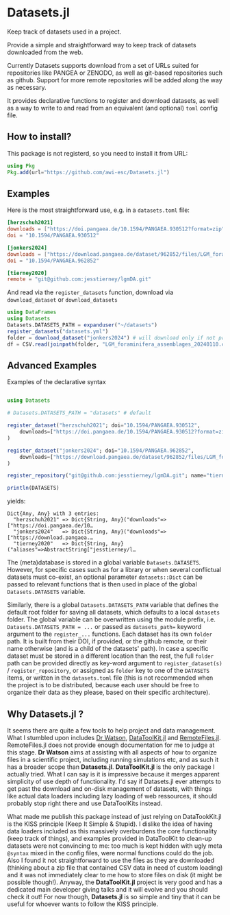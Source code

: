 # Datasets.jl

Keep track of datasets used in a project.

Provide a simple and straightforward way to keep track of datasets downloaded from the web.

Currently Datasets supports download from a set of URLs suited for repositories like PANGEA or ZENODO, as well as git-based repositories such as github. Support for more remote repositories will be added along the way as necessary.

It provides declarative functions to register and download datasets, as well as a way to write to and read from an equivalent (and optional) `toml` config file.

## How to install?

This package is not registerd, so you need to install it from URL:

```julia
using Pkg
Pkg.add(url="https://github.com/awi-esc/Datasets.jl")
```

## Examples

Here is the most straightforward use, e.g. in a `datasets.toml` file:

```toml
[herzschuh2021]
downloads = ["https://doi.pangaea.de/10.1594/PANGAEA.930512?format=zip"]
doi = "10.1594/PANGAEA.930512"

[jonkers2024]
downloads = ["https://download.pangaea.de/dataset/962852/files/LGM_foraminifera_assemblages_20240110.csv"]
doi = "10.1594/PANGAEA.962852"

[tierney2020]
remote = "git@github.com:jesstierney/lgmDA.git"
```

And read via the `register_datasets` function, download via `download_dataset` or `download_datasets`

```julia
using DataFrames
using Datasets
Datasets.DATASETS_PATH = expanduser("~/datasets")
register_datasets("datasets.yml")
folder = download_dataset("jonkers2024") # will download only if not present
df = CSV.read(joinpath(folder, "LGM_foraminifera_assemblages_20240110.csv"), DataFrame)
```

## Advanced Examples

Examples of the declarative syntax
```julia

using Datasets

# Datasets.DATASETS_PATH = "datasets" # default

register_dataset("herzschuh2021"; doi="10.1594/PANGAEA.930512",
    downloads=["https://doi.pangaea.de/10.1594/PANGAEA.930512?format=zip"],
)

register_dataset("jonkers2024"; doi="10.1594/PANGAEA.962852",
    downloads=["https://download.pangaea.de/dataset/962852/files/LGM_foraminifera_assemblages_20240110.csv"],
)

register_repository("git@github.com:jesstierney/lgmDA.git"; name="tierney2020")

println(DATASETS)
```
yields:
```
Dict{Any, Any} with 3 entries:
  "herzschuh2021" => Dict{String, Any}("downloads"=>["https://doi.pangaea.de/10…
  "jonkers2024"   => Dict{String, Any}("downloads"=>["https://download.pangaea.…
  "tierney2020"   => Dict{String, Any}("aliases"=>AbstractString["jesstierney/l…
```

The (meta)database is stored in a global variable `Datasets.DATASETS`.
However, for specific cases such as for a library or when several conflictual datasets
must co-exist, an optional parameter `datasets::Dict` can be passed to relevant functions
that is then used in place of the global `Datasets.DATASETS` variable.

Similarly, there is a global `Datasets.DATASETS_PATH` variable that defines the default
root folder for saving all datasets, which defaults to a local `datasets` folder.
The global variable
can be overwritten using the module prefix, i.e. `Datasets.DATASETS_PATH = ...`
or passed as `datasets_path=` keyword argument to the `register_...` functions.
Each dataset has its own `folder` path. It is built from their DOI, if provided,
or the github remote, or their name otherwise (and is a child of the datasets' path).
In case a specific dataset must be stored in a different location than the rest,
the full `folder` path can be provided directly as key-word argument 
to `register_dataset(s)` / `register_repository`, 
or assigned as `folder` key to one of the `DATASETS` items, 
or written in the `datasets.toml` file (this is not recommended when the project 
is to be distributed, because each user should be free to organize their data as they please, 
based on their specific architecture).


## Why Datasets.jl ?

It seems there are quite a few tools to help project and data management. What I stumbled upon includes [Dr Watson](https://juliadynamics.github.io/DrWatson.jl/dev/), [DataToolKit.jl](https://discourse.julialang.org/t/ann-datatoolkit-jl-reproducible-flexible-and-convenient-data-management/104757) and [RemoteFiles.jl](https://github.com/helgee/RemoteFiles.jl). RemoteFiles.jl does not provide enough documentation for me to judge at this stage. **Dr Watson** aims at assisting with all aspects of how to organize files in a scientific project, including running simulations etc, and as such it has a broader scope than **Datasets.jl**. **DataToolKit.jl** is the only package I actually tried. What I can say is it is impressive because it merges apparent simplicity of use depth of functionality. I'd say if Datasets.jl ever attempts to get past the download and on-disk management of datasets, with things like actual data loaders including lazy loading of web ressources, it should probably stop right there and use DataToolKits instead.

What made me publish this package instead of just relying on DataTookKit.jl is the KISS principle (Keep It Simple & Stupid). I dislike the idea of having data loaders included as this massively overburdens the core functionality (keep track of things), and examples provided in DataToolKit to clean-up datasets were not convincing to me: too much is kept hidden with ugly meta `@syntax` mixed in the config files, were normal functions could do the job. Also I found it not straightforward to use the files as they are downloaded (thinking about a zip file that contained CSV data in need of custom loading) and it was not immediately clear to me how to store files on disk (it might be possible though!). Anyway, the **DataToolKit.jl** project is very good and has a dedicated main developer giving talks and it will evolve and you should check it out! For now though, **Datasets.jl** is so simple and tiny that it can be useful for whoever wants to follow the KISS principle.

